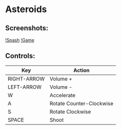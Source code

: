# Asteroids

## Screenshots:

[!Spash](https://i.postimg.cc/W3CzWcF6/splash.jpg)
[!Game](https://i.postimg.cc/hGCfmdKY/game.png)

## Controls:

| Key    | Action   |
| ------ | -------- |
| RIGHT-ARROW | Volume + |
| LEFT-ARROW | Volume - |
| W | Accelerate |
| A | Rotate Counter-Clockwise |
| S | Rotate Clockwise |
| SPACE | Shoot |
